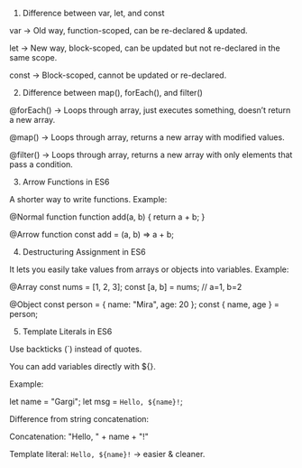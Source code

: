 1. Difference between var, let, and const

var → Old way, function-scoped, can be re-declared & updated.

let → New way, block-scoped, can be updated but not re-declared in the same scope.

const → Block-scoped, cannot be updated or re-declared.

2. Difference between map(), forEach(), and filter()

@forEach() → Loops through array, just executes something, doesn’t return a new array.

@map() → Loops through array, returns a new array with modified values.

@filter() → Loops through array, returns a new array with only elements that pass a condition.

3. Arrow Functions in ES6

A shorter way to write functions.
Example:

@Normal function
function add(a, b) {
return a + b;
}

@Arrow function
const add = (a, b) => a + b;

4. Destructuring Assignment in ES6

It lets you easily take values from arrays or objects into variables.
Example:

@Array
const nums = [1, 2, 3];
const [a, b] = nums;
// a=1, b=2

@Object
const person = { name: "Mira", age: 20 };
const { name, age } = person;

5. Template Literals in ES6

Use backticks (`) instead of quotes.

You can add variables directly with ${}.

Example:

let name = "Gargi";
let msg = `Hello, ${name}!`;

Difference from string concatenation:

Concatenation: "Hello, " + name + "!"

Template literal: `Hello, ${name}!` → easier & cleaner.
